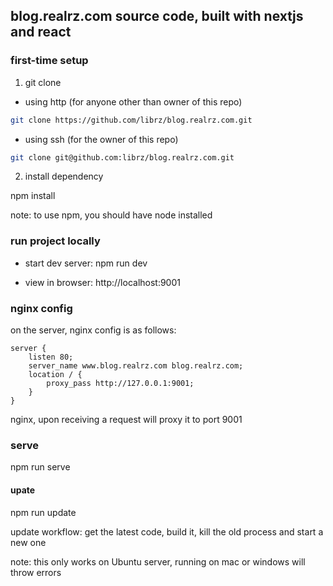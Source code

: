 ## blog.realrz.com source code, built with nextjs and react

### first-time setup

1. git clone

- using http (for anyone other than owner of this repo)

```sh
git clone https://github.com/librz/blog.realrz.com.git
```

- using ssh (for the owner of this repo)

```sh
git clone git@github.com:librz/blog.realrz.com.git
```

2. install dependency

npm install

note: to use npm, you should have node installed

### run project locally

- start dev server: npm run dev

- view in browser: http://localhost:9001

### nginx config

on the server, nginx config is as follows:

```
server {
	listen 80;
	server_name www.blog.realrz.com blog.realrz.com;
	location / {
		proxy_pass http://127.0.0.1:9001;
	}
}
```

nginx, upon receiving a request will proxy it to port 9001

### serve

npm run serve

#### upate

npm run update

update workflow: get the latest code, build it, kill the old process and start a new one

note: this only works on Ubuntu server, running on mac or windows will throw errors
